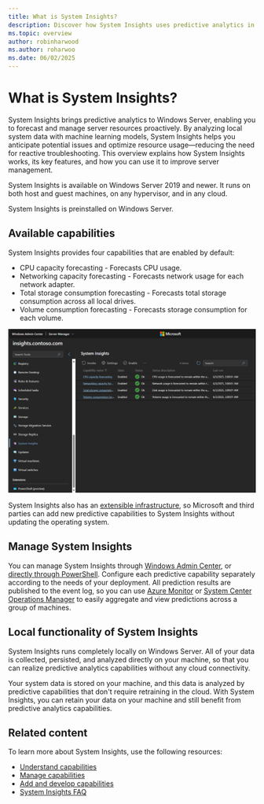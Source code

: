 ```yaml
---
title: What is System Insights?
description: Discover how System Insights uses predictive analytics in Windows Server to forecast and manage server resources.
ms.topic: overview
author: robinharwood
ms.author: roharwoo
ms.date: 06/02/2025
---
```

# What is System Insights?

System Insights brings predictive analytics to Windows Server, enabling you to forecast and manage server resources proactively. By analyzing local system data with machine learning models, System Insights helps you anticipate potential issues and optimize resource usage—reducing the need for reactive troubleshooting. This overview explains how System Insights works, its key features, and how you can use it to improve server management.

System Insights is available on Windows Server 2019 and newer. It runs on both host and guest machines, on any hypervisor, and in any cloud.

System Insights is preinstalled on Windows Server.

## Available capabilities

System Insights provides four capabilities that are enabled by default:

- CPU capacity forecasting - Forecasts CPU usage.
- Networking capacity forecasting - Forecasts network usage for each network adapter.
- Total storage consumption forecasting - Forecasts total storage consumption across all local drives.
- Volume consumption forecasting - Forecasts storage consumption for each volume.

[ ![Screenshot of System Insights extension and the available capabilities in Windows Admin Center.](media/system-insights-overview.png) ](media/system-insights-overview.png#lightbox)

System Insights also has an [extensible infrastructure](adding-and-developing-capabilities.md), so Microsoft and third parties can add new predictive capabilities to System Insights without updating the operating system.

## Manage System Insights

You can manage System Insights through [Windows Admin Center](../windows-admin-center/overview.md), or [directly through PowerShell](/powershell/module/systeminsights/). Configure each predictive capability separately according to the needs of your deployment. All prediction results are published to the event log, so you can use [Azure Monitor](https://azure.microsoft.com/services/monitor/) or [System Center Operations Manager](/system-center/scom/welcome?view=sc-om-1807&preserve-view=true) to easily aggregate and view predictions across a group of machines.

## Local functionality of System Insights

System Insights runs completely locally on Windows Server. All of your data is collected, persisted, and analyzed directly on your machine, so that you can realize predictive analytics capabilities without any cloud connectivity.

Your system data is stored on your machine, and this data is analyzed by predictive capabilities that don't require retraining in the cloud. With System Insights, you can retain your data on your machine and still benefit from predictive analytics capabilities.

## Related content

To learn more about System Insights, use the following resources:

- [Understand capabilities](understanding-capabilities.md)
- [Manage capabilities](managing-capabilities.md)
- [Add and develop capabilities](adding-and-developing-capabilities.md)
- [System Insights FAQ](faq.md)
